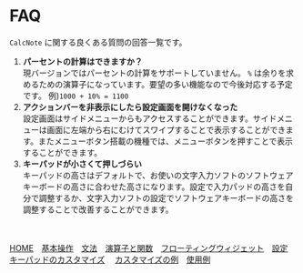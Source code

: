 # FAQ
`CalcNote` に関する良くある質問の回答一覧です。

1. **パーセントの計算はできますか？**  
現バージョンではパーセントの計算をサポートしていません。 `%` は余りを求めるための演算子になっています。要望の多い機能なので今後対応する予定です。 例)`1000 + 10% = 1100`
2. **アクションバーを非表示にしたら設定画面を開けなくなった**  
設定画面はサイドメニューからもアクセスすることができます。サイドメニューは画面に左端から右にむけてスワイプすることで表示することができます。またメニューボタン搭載の機種では、メニューボタンを押すことで表示することができます。
3. **キーパッドが小さくて押しづらい**  
キーパッドの高さはデフォルトで、お使いの文字入力ソフトのソフトウェアキーボードの高さに合わせた高さになります。設定で入力パッドの高さを自分で調整するか、文字入力ソフトの設定でソフトウェアキーボードの高さを調整することで改善することができます。

<br><br>
[HOME](index.md)　[基本操作](how2use.md)　[文法](http://burton999dev.github.io/CalcNoteHelp/grammar_ja.html)　[演算子と関数](operator_and_function.md)　[フローティングウィジェット](floating_widget.md)　[設定](settings.md)　[キーパッドのカスタマイズ](customizing_keypad.md)
　[カスタマイズの例](example4theme.md)　[使用例](http://android.ascii.jp/2016/02/29/893463)  
